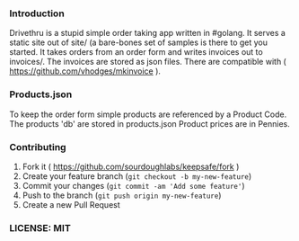 
### Introduction

Drivethru is a stupid simple order taking app written in #golang.  It serves a static site out of site/ (a bare-bones set of samples is there to get you started.  It takes orders from an order form and writes invoices out to invoices/.  The invoices are stored as json files.  There are compatible with ( https://github.com/vhodges/mkinvoice ).

### Products.json

To keep the order form simple products are referenced by a Product Code. The products 'db' are stored in products.json  Product prices are in Pennies.

### Contributing

1. Fork it ( https://github.com/sourdoughlabs/keepsafe/fork )
2. Create your feature branch (`git checkout -b my-new-feature`)
3. Commit your changes (`git commit -am 'Add some feature'`)
4. Push to the branch (`git push origin my-new-feature`)
5. Create a new Pull Request

### LICENSE: MIT




